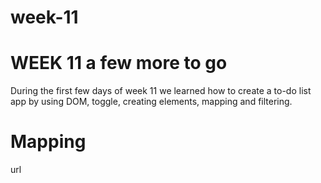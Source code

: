 # week-11


# WEEK 11 a few more to go

During the first few days of week 11 we learned how to create a to-do list app by using DOM, toggle, creating elements, mapping and filtering.


# Mapping


url[](/img)